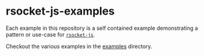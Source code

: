 # rsocket-js-examples

Each example in this repository is a self contained example demonstrating a pattern or use-case for [`rsocket-js`](https://github.com/rsocket/rsocket-js).

Checkout the various examples in the [examples](./examples) directory.

